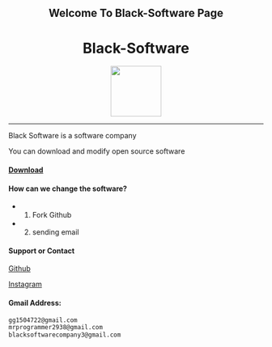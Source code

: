 <link rel="stylesheet" href="https://github.com/black-software-Com/Black-Software/blob/master/Scr/Black-Software-Logo.jpeg" integrity="sha384-gfdkjb5BdAXd+lj+gudLWI+BXq4IuLW5IT+brZEZsLFm++aCMlF1V92rMkPaX4PP" crossorigin="anonymous">
<center>

## Welcome To Black-Software Page
# Black-Software
<a href='https://github.com/black-software-Com' target='_blank'>
<img src='https://github.com/black-software-Com/Black-Software/blob/master/Scr/Black-Software-Logo.jpeg' width=100>
</a>
</center>
<hr>

Black Software is a software company

You can download and modify open source software

#### [Download](https://github.com/black-software-company)


#### How can we change the software?
- 1) Fork Github
- 2) sending email

#### Support or Contact

[Github](https://github.com/black-software-Com/Black-Software)

[Instagram](https://instagram.com/black_software_company)

#### Gmail Address:
``` txt
gg1504722@gmail.com
mrprogrammer2938@gmail.com
blacksoftwarecompany3@gmail.com
```
<br>

